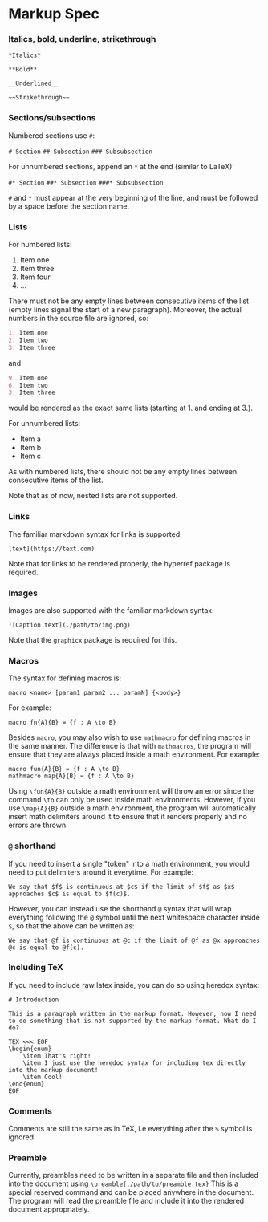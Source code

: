 # Markup Spec

### Italics, bold, underline, strikethrough

`*Italics*`

`**Bold**`

`__Underlined__`

`~~Strikethrough~~`

### Sections/subsections

Numbered sections use `#`:

`# Section`
`## Subsection`
`### Subsubsection`

For unnumbered sections, append an `*` at the end (similar to LaTeX):

`#* Section`
`##* Subsection`
`###* Subsubsection`

`#` and `*` must appear at the very beginning of the line, and must be followed by a space before the section name.

### Lists

For numbered lists:
1. Item one
2. Item three
3. Item four
4. ...

There must not be any empty lines between consecutive items of the list (empty lines signal the start of a new paragraph). Moreover, the actual numbers in the source file are ignored, so:
```markdown
1. Item one
2. Item two
3. Item three
```
and
```markdown
9. Item one
6. Item two
3. Item three
```
would be rendered as the exact same lists (starting at 1. and ending at 3.).

For unnumbered lists:
- Item a
- Item b
- Item c

As with numbered lists, there should not be any empty lines between consecutive items of the list.

Note that as of now, nested lists are not supported.

### Links

The familiar markdown syntax for links is supported:
```
[text](https://text.com)
```

Note that for links to be rendered properly, the hyperref package is required.

### Images

Images are also supported with the familiar markdown syntax:
```
![Caption text](./path/to/img.png)
```

Note that the `graphicx` package is required for this.

### Macros

The syntax for defining macros is:
```
macro <name> [param1 param2 ... paramN] {<body>}
```

For example:
```
macro fn{A}{B} = {f : A \to B}
```

Besides `macro`, you may also wish to use `mathmacro` for defining macros in the same manner. The difference is that with `mathmacros`, the program will ensure that they are always placed inside a math environment. For example:
```
macro fun{A}{B} = {f : A \to B}
mathmacro map{A}{B} = {f : A \to B}
```

Using `\fun{A}{B}` outside a math environment will throw an error since the command `\to` can only be used inside math environments. However, if you use `\map{A}{B}` outside a math environment, the program will automatically insert math delimiters around it to ensure that it renders properly and no errors are thrown.

### `@` shorthand

If you need to insert a single "token" into a math environment, you would need to put delimiters around it everytime. For example:
```
We say that $f$ is continuous at $c$ if the limit of $f$ as $x$ approaches $c$ is equal to $f(c)$.
```
However, you can instead use the shorthand `@` syntax that will wrap everything following the `@` symbol until the next whitespace character inside `$`, so that the above can be written as:
```
We say that @f is continuous at @c if the limit of @f as @x approaches @c is equal to @f(c).
```

### Including TeX

If you need to include raw latex inside, you can do so using heredox syntax:
```
# Introduction

This is a paragraph written in the markup format. However, now I need to do something that is not supported by the markup format. What do I do?

TEX <<< EOF
\begin{enum}
    \item That's right!
    \item I just use the heredoc syntax for including tex directly into the markup document!
    \item Cool!
\end{enum}
EOF
```

### Comments

Comments are still the same as in TeX, i.e everything after the `%` symbol is ignored.

### Preamble

Currently, preambles need to be written in a separate file and then included into the document using `\preamble{./path/to/preamble.tex}` This is a special reserved command and can be placed anywhere in the document. The program will read the preamble file and include it into the rendered document appropriately.
